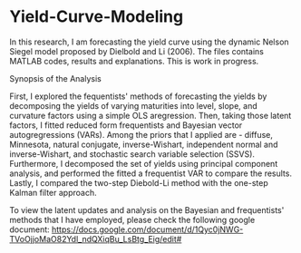# Yield-Curve-Modeling


In this research, I am forecasting the yield curve using the dynamic Nelson Siegel model proposed by Dielbold and Li (2006). The files contains MATLAB codes, results and explanations.
This is work in progress.

Synopsis of the Analysis

First, I explored the fequentists' methods of forecasting the yields by decomposing the yields of varying maturities into level, slope, and curvature factors using a simple OLS aregression. Then, taking those latent factors, I fitted  reduced form frequentists and Bayesian vector autogregressions (VARs). Among the priors that I  applied are - diffuse, Minnesota, natural conjugate, inverse-Wishart, independent normal and inverse-Wishart, and stochastic search variable selection (SSVS). 
Furthermore, I decomposed the set of yields using principal component analysis, and performed the fitted a frequentist VAR to compare the results. Lastly, I compared the two-step Diebold-Li method with the one-step Kalman filter approach.

To view the latent updates and analysis on the Bayesian and frequentists' methods that I have employed, please check the following google document:
https://docs.google.com/document/d/1Qyc0jNWG-TVoOjjoMaO82Ydl_ndQXiqBu_LsBtg_Eig/edit#
